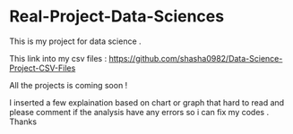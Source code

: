 # Real-Project-Data-Sciences
This is my project for data science . 

This link into my csv files : https://github.com/shasha0982/Data-Science-Project-CSV-Files

All the projects is coming soon ! 

I inserted a few explaination based on chart or graph that hard to read and please comment if the analysis have any errors so i can fix my codes . Thanks
